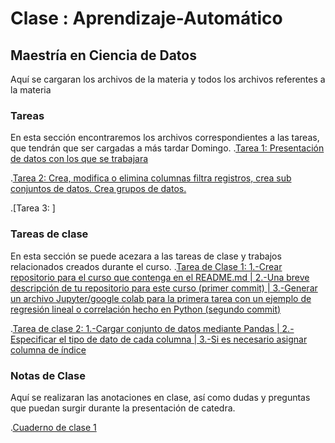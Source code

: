 # Clase : Aprendizaje-Automático
## Maestría en Ciencia de Datos
Aquí se cargaran los archivos de la materia y todos los archivos referentes a la materia

### Tareas
En esta sección encontraremos los archivos correspondientes a las tareas, que tendrán que ser cargadas a más tardar Domingo.
.[Tarea 1: Presentación de datos con los que se trabajara](https://colab.research.google.com/drive/1oeGiGx0xcekc2Mz0lXzfDDChk65Sp1_5?usp=sharing)

.[Tarea 2: Crea, modifica o elimina columnas filtra registros, crea sub conjuntos de datos. Crea grupos de datos.](Tareas/tarea1%20y%202.ipynb)

.[Tarea 3: ]

### Tareas de clase
En esta sección se puede acezara a las tareas de clase y trabajos relacionados creados durante el curso.
.[Tarea de Clase 1: 1.-Crear repositorio para el curso que contenga en el README.md | 2.-Una breve descripción de tu repositorio para este curso (primer commit) | 3.-Generar un archivo Jupyter/google colab para la primera tarea con un ejemplo de regresión lineal o correlación hecho en Python (segundo commit)](https://github.com/JuanJT117/Clase-de-aprendizaje-automatico)

.[Tarea de clase 2: 1.-Cargar conjunto de datos mediante Pandas | 2.-Especificar el tipo de dato de cada columna | 3.-Si es necesario asignar columna de índice](Tareas%20en%20clase/clase_2_16_01_23.ipynb)

### Notas de Clase
Aquí se realizaran las anotaciones en clase, así como dudas y preguntas que puedan surgir durante la presentación de catedra.

.[Cuaderno de clase 1](clases/apuntes%20de%20clase%20Aprendizaje%20Automatico.tex)